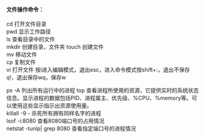 #### 文件操作命令：
cd 打开文件目录  
pwd 显示工作路径  
ls 查看目录中的文件  
mkdir 创建目录，文件夹
touch 创建文件  
mv 移动文件  
cp 复制文件  
vi 打开文件  按i进入编辑模式，退出esc，进入命令模式按shift+:，退出不保存q!，退出保存wq，保存w  

ps -A 列出所有运行中的进程
top 查看进程所使用的资源，它提供实时的系统状态信息。显示进程的数据包括PID、进程属主、优先级、%CPU、%memory等。可以使用这些显示指示出资源使用量。  
killall -9 - 杀死所有拥有同样名字的进程  
lsof -i:8080 查看8080端口号的占用情况  
netstat -tunlp| grep 8080 查看指定端口号的进程情况  
